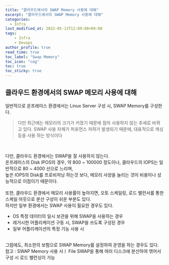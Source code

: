 ```yaml
---
title: "클라우드에서의 SWAP Memory 사용에 대해"
excerpt: "클라우드에서의 SWAP Memory 사용에 대해"
categories: 
  - Infra
last_modified_at: 2022-05-13T12:09:00+09:00
tags: 
    - Infra
    - Devops
author_profile: true
read_time: true
toc_label: "Swap Memory" 
toc_icon: "cog" 
toc: true
toc_sticky: true
---
```


## 클라우드 환경에서의 SWAP 메모리 사용에 대해
일반적으로 온프레미스 환경에서는 Linux Server 구성 시, SWAP Memory를 구성한다. <br>
> 다만 최근에는 메모리의 크기가 커졌기 때문에 점차 사용하지 않는 추세로 바뀌고 있다.
> SWAP 사용 자체가 퍼포먼스 저하가 발생되기 때문에, 대표적으로 캐싱 등을 사용 하는 방식이다
> 
<br>

다만, 클라우드 환경에서는 SWAP을 잘 사용하지 않는다. <br>
온프레미스의 Disk IPOS의 경우, 약 800 ~ 100000 정도이나, 클라우드의 IOPS는 일반적으로 80 ~ 4000 선으로 느리며, <br>
높은 IOPS의 Disk를 프로비저닝 하는것 보다, 메모리 사양을 늘리는 것이 비용이나 성능적으로 이점이기 때문이다. <br>
<br>
또한, 클라우드 환경에서 메모리 사용률이 높아지면, 오토 스케일링, 로드 밸런서를 통한 스케일 아웃으로 분산 구성이 쉬운 부분도 있다.
<br>
하지만 일부 환경에서는 SWAP 사용이 필요한 경우도 있다.
* OS 특정 데이터의 일시 보관을 위해 SWAP을 사용하는 경우
* 레거시한 어플리케이션 구동 시, SWAP을 쓰도록 구성된 경우
* 일부 어플리케이션의 특정 기능 사용 시

<br>
그럼에도, 최소한의 보험으로 SWAP Memory를 설정하여 운영을 하는 경우도 있다.
<br>
참고 : SWAP Memory 사용 사ㅣ File SWAP을 통해 여러 디스크에 분산하여 엮어서 구성 시 로드 밸런싱이 가능 
